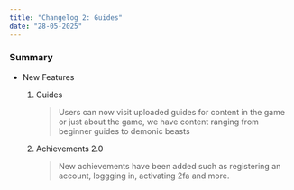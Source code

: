 ```yaml
---
title: "Changelog 2: Guides"
date: "28-05-2025"
---
```



### Summary

- New Features

    1. Guides
        > Users can now visit uploaded guides for content in the game or just about the game, we have content ranging from beginner guides to demonic beasts
    2. Achievements 2.0
        > New achievements have been added such as registering an account, loggging in, activating 2fa and more.
